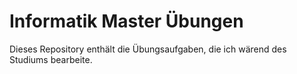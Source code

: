# Informatik Master Übungen

Dieses Repository enthält die Übungsaufgaben, die ich wärend des Studiums bearbeite.
